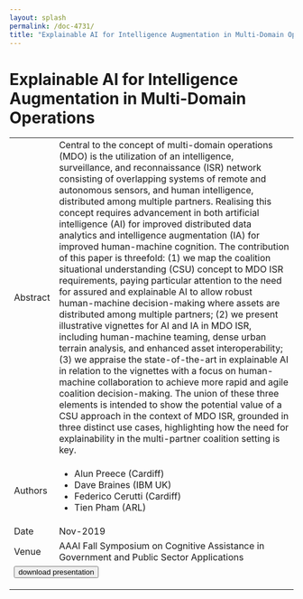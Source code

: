 ```yaml
---
layout: splash
permalink: /doc-4731/
title: "Explainable AI for Intelligence Augmentation in Multi-Domain Operations"
---
```


# Explainable AI for Intelligence Augmentation in Multi-Domain Operations

<table>
    <tbody>
    <tr>
        <td>Abstract</td>
        <td>Central to the concept of multi-domain operations (MDO) is the utilization of an intelligence, surveillance, and reconnaissance (ISR) network consisting of overlapping systems of remote and autonomous sensors, and human intelligence, distributed among multiple partners. Realising this concept requires advancement in both artificial intelligence (AI) for improved distributed data analytics and intelligence augmentation (IA) for improved human-machine cognition. The contribution of this paper is threefold: (1) we map the coalition situational understanding (CSU) concept to MDO ISR requirements, paying particular attention to the need for assured and explainable AI to allow robust human-machine decision-making where assets are distributed among multiple partners; (2) we present illustrative vignettes for AI and IA in MDO ISR, including human-machine teaming, dense urban terrain analysis, and enhanced asset interoperability; (3) we appraise the state-of-the-art in explainable AI in relation to the vignettes with a focus on human-machine collaboration to achieve more rapid and agile coalition decision-making. The union of these three elements is intended to show the potential value of a CSU approach in the context of MDO ISR, grounded in three distinct use cases, highlighting how the need for explainability in the multi-partner coalition setting is key.</td>
    </tr>
    <tr>
        <td>Authors</td>
        <td>
            <ul>
                <li>Alun Preece (Cardiff)</li>
                <li>Dave Braines (IBM UK)</li>
                <li>Federico Cerutti (Cardiff)</li>
                <li>Tien Pham (ARL)</li>
            </ul>
        </td>
    </tr>
    <tr>
        <td>Date</td>
        <td>Nov-2019</td>
    </tr>
    <tr>
        <td>Venue</td>
        <td>AAAI Fall Symposium on Cognitive Assistance in Government and Public Sector Applications</td>
    </tr>
        <tr>
            <td colspan="2">
                <form method="get" action="https://dais-ita.org/sites/default/files/4544_slides.pdf">
                    <button type="submit">download presentation</button>
                </form>
            </td>
        </tr>
    </tbody>
</table>
